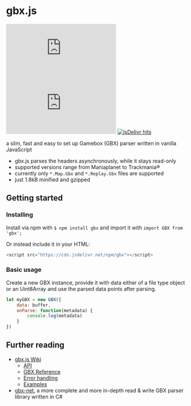 # gbx.js
[![GitHub](https://img.shields.io/github/license/ThaumicTom/gbx.js?style=for-the-badge)](https://github.com/ThaumicTom/gbx.js/blob/main/LICENSE)
[![GitHub file size in bytes](https://img.shields.io/github/size/ThaumicTom/gbx.js/src/gbx.min.js?style=for-the-badge)](#)
[![jsDelivr hits](https://img.shields.io/jsdelivr/npm/hm/gbx?color=ff5627&style=for-the-badge)](https://www.jsdelivr.com/package/npm/gbx)

a slim, fast and easy to set up Gamebox (GBX) parser written in vanilla JavaScript
- gbx.js parses the headers asynchronously, while it stays read-only
- supported versions range from Maniaplanet to Trackmania®
- currently only `*.Map.Gbx` and `*.Replay.Gbx` files are supported
- just 1.8kB minified and gzipped 

## Getting started

### Installing

Install via npm with `$ npm install gbx` and import it with `import GBX from 'gbx';`

Or instead include it in your HTML:
```javascript
<script src="https://cdn.jsdelivr.net/npm/gbx"></script>
```

### Basic usage

Create a new GBX instance, provide it with data either of a file type object or an Uint8Array and use the parsed data points after parsing.
```javascript
let myGBX = new GBX({
    data: buffer,
    onParse: function(metadata) {
        console.log(metadata)
    }
})
```

## Further reading

- [gbx.js Wiki](https://github.com/ThaumicTom/gbx.js/wiki)
    - [API](https://github.com/ThaumicTom/gbx.js/wiki/API)
    - [GBX Reference](https://github.com/ThaumicTom/gbx.js/wiki/GBX-Reference)
    - [Error handling](https://github.com/ThaumicTom/gbx.js/wiki/Error-handling)
    - [Examples](https://github.com/ThaumicTom/gbx.js/wiki/Examples)
- [gbx-net](https://github.com/BigBang1112/gbx-net), a more complete and more in-depth read & write GBX parser library written in C#
